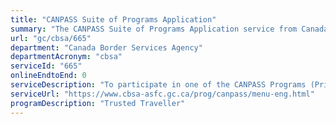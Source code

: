 ```yaml
---
title: "CANPASS Suite of Programs Application"
summary: "The CANPASS Suite of Programs Application service from Canada Border Services Agency is not available end-to-end online, according to the GC Service Inventory."
url: "gc/cbsa/665"
department: "Canada Border Services Agency"
departmentAcronym: "cbsa"
serviceId: "665"
onlineEndtoEnd: 0
serviceDescription: "To participate in one of the CANPASS Programs (Private Aircraft/Corporate Aircraft), an applicant must submit a paper application, along with the requisite application fee, to the CBSA, which will process the application through one of its Canadian Processing Centres (Surrey, BC, Montreal, QC, and Niagara Falls, ON). The application processing involves a risk assessment of the clients to determine whether they meet the requirements to participate in the applied-for program."
serviceUrl: "https://www.cbsa-asfc.gc.ca/prog/canpass/menu-eng.html"
programDescription: "Trusted Traveller"
---
```

